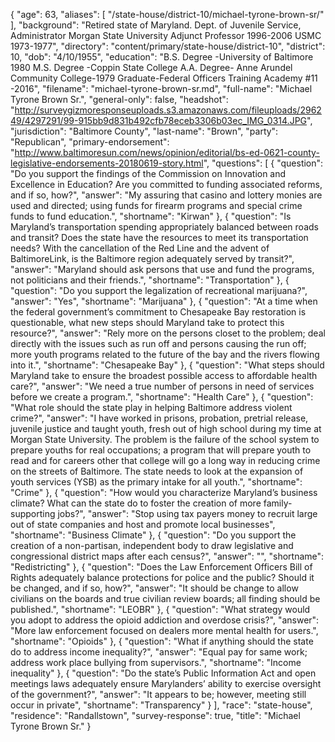 {
  "age": 63,
  "aliases": [
    "/state-house/district-10/michael-tyrone-brown-sr/"
  ],
  "background": "Retired state of Maryland. Dept. of Juvenile Service, Administrator Morgan State University Adjunct Professor 1996-2006 USMC 1973-1977",
  "directory": "content/primary/state-house/district-10",
  "district": 10,
  "dob": "4/10/1955",
  "education": "B.S. Degree -University of Baltimore 1980 M.S. Degree -Coppin State College A.A. Degree- Anne Arundel Community College-1979 Graduate-Federal Officers Training Academy #11 -2016",
  "filename": "michael-tyrone-brown-sr.md",
  "full-name": "Michael Tyrone Brown Sr.",
  "general-only": false,
  "headshot": "http://surveygizmoresponseuploads.s3.amazonaws.com/fileuploads/296249/4297291/99-915bb9d831b492cfb78eceb3306b03ec_IMG_0314.JPG",
  "jurisdiction": "Baltimore County",
  "last-name": "Brown",
  "party": "Republican",
  "primary-endorsement": "http://www.baltimoresun.com/news/opinion/editorial/bs-ed-0621-county-legislative-endorsements-20180619-story.html",
  "questions": [
    {
      "question": "Do you support the findings of the Commission on Innovation and Excellence in Education? Are you committed to funding associated reforms, and if so, how?",
      "answer": "My assuring that casino and lottery monies are used and directed; using funds for firearm programs and special crime funds to fund education.",
      "shortname": "Kirwan"
    },
    {
      "question": "Is Maryland’s transportation spending appropriately balanced between roads and transit? Does the state have the resources to meet its transportation needs? With the cancellation of the Red Line and the advent of BaltimoreLink, is the Baltimore region adequately served by transit?",
      "answer": "Maryland should ask persons that use and fund the programs, not politicians and their friends.",
      "shortname": "Transportation"
    },
    {
      "question": "Do you support the legalization of recreational marijuana?",
      "answer": "Yes",
      "shortname": "Marijuana"
    },
    {
      "question": "At a time when the federal government’s commitment to Chesapeake Bay restoration is questionable, what new steps should Maryland take to protect this resource?",
      "answer": "Rely more on the persons closet to the problem; deal directly with the issues such as run off and persons causing the run off; more youth programs related to the future of the bay and the rivers flowing into it.",
      "shortname": "Chesapeake Bay"
    },
    {
      "question": "What steps should Maryland take to ensure the broadest possible access to affordable health care?",
      "answer": "We need a true number of persons in  need of services before we create a program.",
      "shortname": "Health Care"
    },
    {
      "question": "What role should the state play in helping Baltimore address violent crime?",
      "answer": "I have worked in prisons, probation, pretrial release, juvenile justice and taught youth, fresh out of high school during my time at Morgan State University. The problem is the failure of the school system to prepare youths for real occupations; a program that will prepare youth to read and for careers other that college will go a long way in reducing crime on the streets of Baltimore. The state needs to look at the expansion of youth services  (YSB) as the primary intake for all youth.",
      "shortname": "Crime"
    },
    {
      "question": "How would you characterize Maryland’s business climate? What can the state do to foster the creation of more family-supporting jobs?",
      "answer": "Stop using tax payers money to recruit large out of state companies and host and promote local businesses",
      "shortname": "Business Climate"
    },
    {
      "question": "Do you support the creation of a non-partisan, independent body to draw legislative and congressional district maps after each census?",
      "answer": "",
      "shortname": "Redistricting"
    },
    {
      "question": "Does the Law Enforcement Officers Bill of Rights adequately balance protections for police and the public? Should it be changed, and if so, how?",
      "answer": "It should be change to allow civilians on the boards and true civilian review boards; all finding should be published.",
      "shortname": "LEOBR"
    },
    {
      "question": "What strategy would you adopt to address the opioid addiction and overdose crisis?",
      "answer": "More law enforcement focused on dealers more mental health for users.",
      "shortname": "Opioids"
    },
    {
      "question": "What if anything should the state do to address income inequality?",
      "answer": "Equal pay for same work; address work place bullying from supervisors.",
      "shortname": "Income inequality"
    },
    {
      "question": "Do the state’s Public Information Act and open meetings laws adequately ensure Marylanders’ ability to exercise oversight of the government?",
      "answer": "It appears to be; however, meeting still occur in private",
      "shortname": "Transparency"
    }
  ],
  "race": "state-house",
  "residence": "Randallstown",
  "survey-response": true,
  "title": "Michael Tyrone Brown Sr."
}
